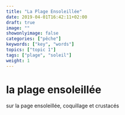 ```yaml
---
title: "La Plage Ensoleillée"
date: 2019-04-01T16:42:11+02:00
draft: true
image: ""
showonlyimage: false
categories: ["pêche"]
keywords: ["key", "words"]
topics: ["topic 1"]
tags: ["plage", "soleil"]
weight: 1
---
```

# la plage ensoleillée

sur la page ensoleillée, coquillage et crustacés